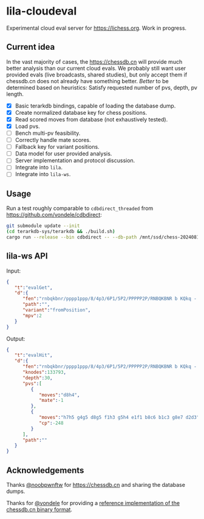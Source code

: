 lila-cloudeval
==============

Experimental cloud eval server for https://lichess.org. Work in progress.

Current idea
------------

In the vast majority of cases, the https://chessdb.cn will provide much better analysis than our current cloud evals.
We probably still want user provided evals (live broadcasts, shared studies), but only accept them if chessdb.cn does not already have something better.
*Better* to be determined based on heuristics: Satisfy requested number of pvs, depth, pv length.

* [x] Basic terarkdb bindings, capable of loading the database dump.
* [x] Create normalized database key for chess positions.
* [x] Read scored moves from database (not exhaustively tested).
* [x] Load pvs.
* [ ] Bench multi-pv feasibility.
* [ ] Correctly handle mate scores.
* [ ] Fallback key for variant positions.
* [ ] Data model for user provided analysis.
* [ ] Server implementation and protocol discussion.
* [ ] Integrate into `lila`.
* [ ] Integrate into `lila-ws`.

Usage
-----

Run a test roughly comparable to `cdbdirect_threaded` from https://github.com/vondele/cdbdirect:

```sh
git submodule update --init
(cd terarkdb-sys/terarkdb && ./build.sh)
cargo run --release --bin cdbdirect -- --db-path /mnt/ssd/chess-20240814/data caissa_sorted_100000.epd

```

lila-ws API
-----------

Input:

```json
{
   "t":"evalGet",
   "d":{
      "fen":"rnbqkbnr/pppp1ppp/8/4p3/6P1/5P2/PPPPP2P/RNBQKBNR b KQkq - 0 3",
      "path":"",
      "variant":"fromPosition",
      "mpv":2
   }
}
```

Output:

```json
{
   "t":"evalHit",
   "d":{
      "fen":"rnbqkbnr/pppp1ppp/8/4p3/6P1/5P2/PPPPP2P/RNBQKBNR b KQkq - 0 3",
      "knodes":133793,
      "depth":30,
      "pvs":[
         {
            "moves":"d8h4",
            "mate":-1
         },
         {
            "moves":"h7h5 g4g5 d8g5 f1h3 g5h4 e1f1 b8c6 b1c3 g8e7 d2d3",
            "cp":-248
         }
      ],
      "path":""
   }
}
```


Acknowledgements
----------------

Thanks [@noobpwnftw](https://github.com/noobpwnftw) for https://chessdb.cn and sharing the database dumps.

Thanks for [@vondele](https://github.com/vondele) for providing a [reference implementation of the chessdb.cn binary format](https://github.com/vondele/cdbdirect).
